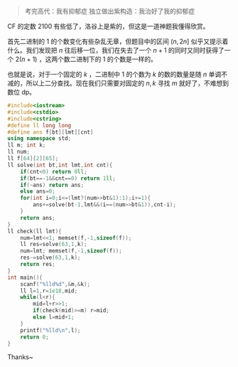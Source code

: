 > 考完高代：我有抑郁症
> 独立做出紫构造：我治好了我的抑郁症

CF 的定数 $2100$ 有些低了，洛谷上是紫的，但这是一道神题我懂得欣赏。

首先二进制的 $1$ 的个数变化有些杂乱无章，但题目中的区间 $(n,2n]$ 似乎又提示着什么。我们发现把 $n$ 往后移一位，我们在失去了一个 $n+1$ 的同时又同时获得了一个 $2(n+1)$ ，这两个数二进制下的 $1$ 的个数是一样的。

也就是说，对于一个固定的 $k$ ，二进制中 $1$ 的个数为 $k$ 的数的数量是随 $n$ 单调不减的，所以上二分查找。现在我们只需要对固定的 $n,k$ 寻找 $m$ 就好了，不难想到数位 dp。

```cpp
#include<iostream>
#include<cstdio>
#include<cstring>
#define ll long long
#define ans f[bt][lmt][cnt]
using namespace std;
ll m; int k;
ll num;
ll f[64][2][65];
ll solve(int bt,int lmt,int cnt){
	if(cnt<0) return 0ll;
	if(bt==-1&&cnt==0) return 1ll;
	if(~ans) return ans;
	else ans=0;
	for(int i=0;i<=(lmt?(num>>bt&1):1);i+=1){
		ans+=solve(bt-1,lmt&&(i==(num>>bt&1)),cnt-i);
	}
	return ans;
}
ll check(ll lmt){
	num=lmt<<1; memset(f,-1,sizeof(f));
	ll res=solve(63,1,k);
	num=lmt; memset(f,-1,sizeof(f));
	res-=solve(63,1,k);
	return res;
}
int main(){
	scanf("%lld%d",&m,&k);
	ll l=1,r=1e18,mid;
	while(l<r){
		mid=l+r>>1;
		if(check(mid)>=m) r=mid;
		else l=mid+1;
	}
	printf("%lld\n",l);
	return 0;
}
```

Thanks~